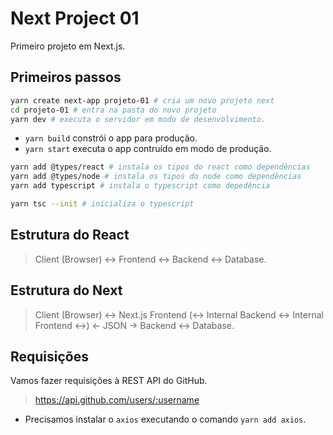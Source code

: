 # Next Project 01
Primeiro projeto em Next.js.

## Primeiros passos
```bash
yarn create next-app projeto-01 # cria um novo projeto next
cd projeto-01 # entra na pasta do novo projeto
yarn dev # executa o servidor em modo de desenvolvimento.
```
- `yarn build` constrói o app para produção.
- `yarn start` executa o app contruído em modo de produção.
```bash
yarn add @types/react # instala os tipos do react como dependências
yarn add @types/node # instala os tipos do node como dependências
yarn add typescript # instala o typescript como depedência

yarn tsc --init # inicializa o typescript
```
## Estrutura do React
> Client (Browser) ↔ Frontend ↔ Backend ↔ Database.
## Estrutura do Next
> Client (Browser) ↔ Next.js Frontend (↔ Internal Backend ↔ Internal Frontend ↔) ← JSON → Backend ↔ Database.
## Requisições
Vamos fazer requisições à REST API do GitHub.  
> https://api.github.com/users/:username
- Precisamos instalar o `axios` executando o comando `yarn add axios`.
